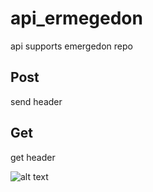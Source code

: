# api_ermegedon
api supports emergedon repo

## Post 
send header

## Get
get header

![alt text](https://i.imgur.com/jmBY4w6.png)
